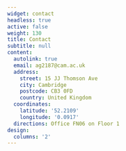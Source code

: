 ```yaml
---
widget: contact
headless: true
active: false
weight: 130
title: Contact
subtitle: null
content:
  autolink: true
  email: ag2187@cam.ac.uk
  address:
    street: 15 JJ Thomson Ave
    city: Cambridge
    postcode: CB3 0FD
    country: United Kingdom
  coordinates:
    latitude: '52.2109'
    longitude: '0.0917'
  directions: Office FN06 on Floor 1
design:
  columns: '2'
---
```


